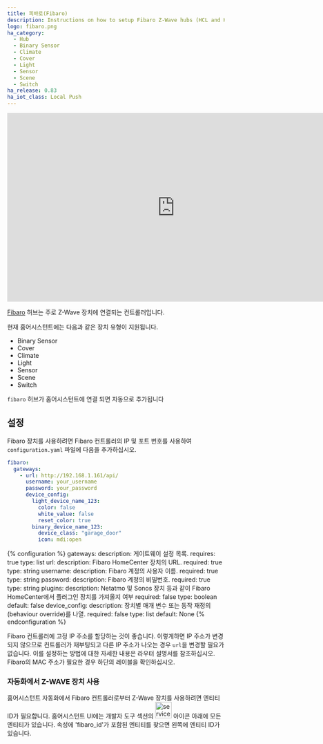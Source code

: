 ```yaml
---
title: 피바로(Fibaro)
description: Instructions on how to setup Fibaro Z-Wave hubs (HCL and HC2) and configure devices within Home Assistant.
logo: fibaro.png
ha_category:
  - Hub
  - Binary Sensor
  - Climate
  - Cover
  - Light
  - Sensor
  - Scene
  - Switch
ha_release: 0.83
ha_iot_class: Local Push
---
```


<div class='videoWrapper'>
<iframe width="776" height="437" src="https://www.youtube.com/embed/K35uFXoa5c0" frameborder="0" allow="accelerometer; autoplay; encrypted-media; gyroscope; picture-in-picture" allowfullscreen></iframe>
</div>

[Fibaro](https://fibaro.com/) 허브는 주로 Z-Wave 장치에 연결되는 컨트롤러입니다.

현재 홈어시스턴트에는 다음과 같은 장치 유형이 지원됩니다.

- Binary Sensor
- Cover
- Climate
- Light
- Sensor
- Scene
- Switch

`fibaro` 허브가 홈어시스턴트에 연결 되면 자동으로 추가됩니다 

## 설정

Fibaro 장치를 사용하려면 Fibaro 컨트롤러의 IP 및 포트 번호를 사용하여 `configuration.yaml` 파일에 다음을 추가하십시오.

```yaml
fibaro:
  gateways:
    - url: http://192.168.1.161/api/
      username: your_username
      password: your_password
      device_config:
        light_device_name_123:
          color: false
          white_value: false
          reset_color: true
        binary_device_name_123:
          device_class: "garage_door"
          icon: mdi:open
```

{% configuration %}
gateways:
  description: 게이트웨이 설정 목록.
  requires: true
  type: list
url:
  description: Fibaro HomeCenter 장치의 URL.
  required: true
  type: string
username:
  description: Fibaro 계정의 사용자 이름.
  required: true
  type: string
password:
  description: Fibaro 계정의 비밀번호.
  required: true
  type: string
plugins:
  description: Netatmo 및 Sonos 장치 등과 같이 Fibaro HomeCenter에서 플러그인 장치를 가져올지 여부
  required: false
  type: boolean
  default: false
device_config:
  description: 장치별 매개 변수 또는 동작 재정의(behaviour override)를 나열.
  required: false
  type: list
  default: None
{% endconfiguration %}

<div class='note'>

  Fibaro 컨트롤러에 고정 IP 주소를 할당하는 것이 좋습니다. 이렇게하면 IP 주소가 변경되지 않으므로 컨트롤러가 재부팅되고 다른 IP 주소가 나오는 경우 `url`을 변경할 필요가 없습니다. 이를 설정하는 방법에 대한 자세한 내용은 라우터 설명서를 참조하십시오. Fibaro의 MAC 주소가 필요한 경우 하단의 레이블을 확인하십시오.

</div>

### 자동화에서 Z-WAVE 장치 사용

홈어시스턴트 자동화에서 Fibaro 컨트롤러로부터 Z-Wave 장치를 사용하려면 엔티티 ID가 필요합니다. 
홈어시스턴트 UI에는 개발자 도구 섹션의 <img src='/images/screenshots/developer-tool-states-icon.png' alt='service developer tool icon' class="no-shadow" height="38" /> 아이콘 아래에 모든 엔티티가 있습니다. 속성에 'fibaro_id'가 포함된 엔티티를 찾으면 왼쪽에 엔티티 ID가 있습니다.
